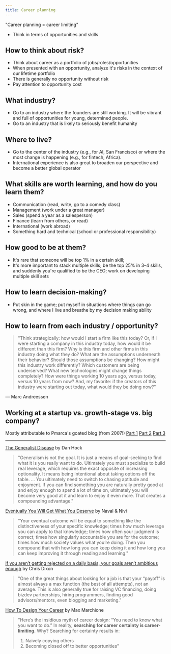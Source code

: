```yaml
---
title: Career planning
---
```

"Career planning = career limiting"
- Think in terms of opportunities and skills

## How to think about risk?
- Think about career as a portfolio of jobs/roles/opportunities
- When presented with an opportunity, analyze it's risks in the context of our lifetime portfolio
- There is generally no opportunity without risk
- Pay attention to opportunity cost

## What industry?
- Go to an industry where the founders are still working. It will be vibrant and full of opportunities for young, determined people.
- Go to an industry that is likely to seriously benefit humanity

## Where to live?
- Go to the center of the industry (e.g., for AI, San Francisco) or where the most change is happening (e.g., for fintech, Africa).
- International experience is also great to broaden our perspective and become a better global operator

## What skills are worth learning, and how do you learn them?
- Communication (read, write, go to a comedy class)
- Management (work under a great manager)
- Sales (spend a year as a salesperson)
- Finance (learn from others, or read)
- International (work abroad)
- Something hard and technical (school or professional responsibility)

## How good to be at them?
- It's rare that someone will be top 1% in a certain skill; 
- It's more important to stack multiple skills; be the top 25% in 3–4 skills, and suddenly you're qualified to be the CEO; work on developing multiple skill sets

## How to learn decision-making?
- Put skin in the game; put myself in situations where things can go wrong, and where I live and breathe by my decision making ability

## How to learn from each industry / opportunity?
>"⁠⁠Think strategically: how would I start a firm like this today? Or, if I were starting a company in this industry today, how would it be different than this firm? Why is this firm and other firms in this industry doing what they do? What are the assumptions underneath their behavior? Should those assumptions be changing? How might this industry work differently? Which customers are being underserved? What new technologies might change things completely? How were things working 10 years ago, versus today, versus 10 years from now? And, my favorite: if the creators of this industry were starting out today, what would they be doing now?⁠⁠"

— Marc Andreessen

## Working at a startup vs. growth-stage vs. big company?


Mostly attributable to Pmarca's goated blog (from 2007!)
[Part 1](https://pmarchive.com/guide_to_career_planning_part1.html)
[Part 2](https://pmarchive.com/guide_to_career_planning_part2.html)
[Part 3](https://pmarchive.com/guide_to_career_planning_part3.html?__readwiseLocation=)

---
[The Generalist Disease](https://www.danhock.co/p/generalist-disease) by Dan Hock
> "Generalism is not the goal. It is just a means of goal-seeking to find what it is you really want to do. Ultimately you must specialize to build real leverage, which requires the exact opposite of increasing optionality. It means being intentional about taking options off the table.
> ... 
> You ultimately need to switch to chasing aptitude and enjoyment. If you can find something you are naturally pretty good at and enjoy enough to spend a lot of time on, ultimately you will become very good at it and learn to enjoy it even more. That creates a compounding advantage."

[Eventually You Will Get What You Deserve](https://nav.al/eventually) by Naval & Nivi
> "Your eventual outcome will be equal to something like the distinctiveness of your specific knowledge; times how much leverage you can apply to that knowledge; times how often your judgment is correct; times how singularly accountable you are for the outcome; times how much society values what you’re doing. Then you compound that with how long you can keep doing it and how long you can keep improving it through reading and learning."

[If you aren’t getting rejected on a daily basis, your goals aren’t ambitious enough](https://cdixon.org/2010/09/12/if-you-arent-getting-rejected-on-a-daily-basis-your-goals-arent-ambitious-enough) by Chris Dixon
> "One of the great things about looking for a job is that your “payoff” is almost always a max function (the best of all attempts), not an average. This is also generally true for raising VC financing, doing bizdev partnerships, hiring programmers, finding good advisors/mentors, even blogging and marketing."

[How To Design Your Career](https://www.maxmarchione.com/p/career-design) by Max Marchione
> "Here’s the insidious myth of career design: “You need to know what you want to do.” In reality, **searching for career certainty is career-limiting.** Why? Searching for certainty results in:
> 1. Naively copying others
> 2. Becoming closed off to better opportunities"

